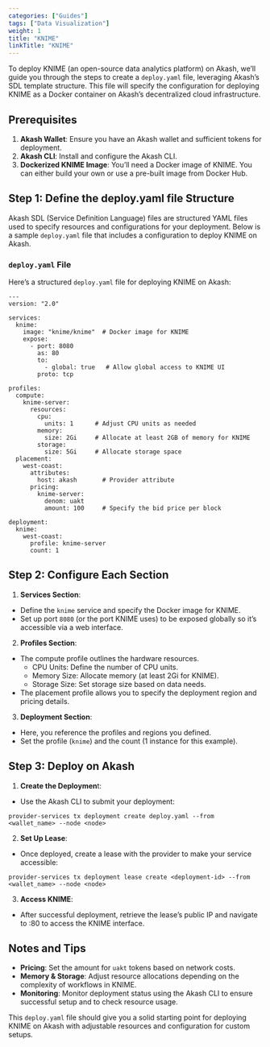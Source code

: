 ```yaml
---
categories: ["Guides"]
tags: ["Data Visualization"]
weight: 1
title: "KNIME"
linkTitle: "KNIME"
---
```


To deploy KNIME (an open-source data analytics platform) on Akash, we’ll guide you through the steps to create a `deploy.yaml` file, leveraging Akash’s SDL template structure. This file will specify the configuration for deploying KNIME as a Docker container on Akash’s decentralized cloud infrastructure.

## Prerequisites

1. **Akash Wallet**: Ensure you have an Akash wallet and sufficient tokens for deployment.
2. **Akash CLI**: Install and configure the Akash CLI.
3. **Dockerized KNIME Image**: You’ll need a Docker image of KNIME. You can either build your own or use a pre-built image from Docker Hub.

## Step 1: Define the deploy.yaml file Structure

Akash SDL (Service Definition Language) files are structured YAML files used to specify resources and configurations for your deployment. Below is a sample `deploy.yaml` file that includes a configuration to deploy KNIME on Akash.

### `deploy.yaml` File

Here’s a structured `deploy.yaml` file for deploying KNIME on Akash:

```
---
version: "2.0"

services:
  knime:
    image: "knime/knime"  # Docker image for KNIME
    expose:
      - port: 8080
        as: 80
        to:
          - global: true   # Allow global access to KNIME UI
        proto: tcp

profiles:
  compute:
    knime-server:
      resources:
        cpu:
          units: 1      # Adjust CPU units as needed
        memory:
          size: 2Gi     # Allocate at least 2GB of memory for KNIME
        storage:
          size: 5Gi     # Allocate storage space
  placement:
    west-coast:
      attributes:
        host: akash       # Provider attribute
      pricing:
        knime-server:
          denom: uakt
          amount: 100     # Specify the bid price per block

deployment:
  knime:
    west-coast:
      profile: knime-server
      count: 1
```

## Step 2: Configure Each Section

1. **Services Section**:

- Define the `knime` service and specify the Docker image for KNIME.
- Set up port `8080` (or the port KNIME uses) to be exposed globally so it’s accessible via a web interface.

2. **Profiles Section**:

- The compute profile outlines the hardware resources.
    - CPU Units: Define the number of CPU units.
    - Memory Size: Allocate memory (at least 2Gi for KNIME).
    - Storage Size: Set storage size based on data needs.
- The placement profile allows you to specify the deployment region and pricing details.

3. **Deployment Section**:

- Here, you reference the profiles and regions you defined.
- Set the profile (`knime`) and the count (1 instance for this example).

## Step 3: Deploy on Akash

1. **Create the Deploymen**t:

- Use the Akash CLI to submit your deployment:

```
provider-services tx deployment create deploy.yaml --from <wallet_name> --node <node>
```

2. **Set Up Lease**:

- Once deployed, create a lease with the provider to make your service accessible:
```
provider-services tx deployment lease create <deployment-id> --from <wallet_name> --node <node>
```

3. **Access KNIME**:

- After successful deployment, retrieve the lease’s public IP and navigate to <public-ip>:80 to access the KNIME interface.

## Notes and Tips
- **Pricing**: Set the amount for `uakt` tokens based on network costs.
- **Memory & Storage**: Adjust resource allocations depending on the complexity of workflows in KNIME.
- **Monitoring**: Monitor deployment status using the Akash CLI to ensure successful setup and to check resource usage.

This `deploy.yaml` file should give you a solid starting point for deploying KNIME on Akash with adjustable resources and configuration for custom setups. 

